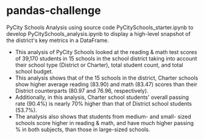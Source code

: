 # pandas-challenge

PyCity Schools Analysis using source code PyCitySchools_starter.ipynb to develop PyCitySchools_analysis.ipynb to display a high-level snapshot of the district's key metrics in a DataFrame.

- This analysis of PyCity Schools looked at the reading & math test scores of 39,170 students in 15 schools in the school district taking into account their school type (District or Charter), total student count, and total school budget.
- This analysis shows that of the 15 schools in the district, Charter schools show higher average reading (83.90) and math (83.47) scores than their District counterparts (80.97 and 76.96, respectively).
- Additionally, in this analysis, Charter school students' overall passing rate (90.4%) is nearly 70% higher than that of District school students (53.7%).
- The analysis also shows that students from medium- and small- sized schools score higher in reading & math, and have much higher passing % in both subjects, than those in large-sized schools.
